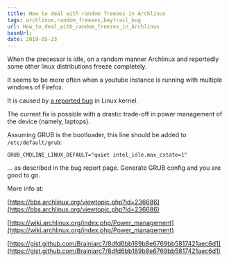 ```yaml
---
title: How to deal with random freezes in Archlinux
tags: archlinux,random_freezes,baytrail_bug
url: How_to_deal_with_random_freezes_in_Archlinux
baseUrl: 
date: 2019-05-23
---
```

When the precessor is idle, on a random manner Archlinux and reportedly some other linux distributions freeze completely. 

It seems to be more often when a youtube instance is running with multiple windows of Firefox.

It is caused by 
 [a reported bug](https://bugzilla.kernel.org/show_bug.cgi?id=109051)  in Linux kernel.

The current fix is possible with a drastic trade-off in power management of the device (namely, laptops).

Assuming GRUB is the bootloader, this line should be added to `/etc/default/grub`:

`GRUB_CMDLINE_LINUX_DEFAULT="quiet intel_idle.max_cstate=1"`

... as described in the bug report page. Generate GRUB config and you are good to go.

More info at:


 [https://bbs.archlinux.org/viewtopic.php?id=236686](https://bbs.archlinux.org/viewtopic.php?id=236686) 

 [https://wiki.archlinux.org/index.php/Power_management](https://wiki.archlinux.org/index.php/Power_management) 

 [https://gist.github.com/Brainiarc7/8dfd6bb189b8e6769bb5817421aec6d1](https://gist.github.com/Brainiarc7/8dfd6bb189b8e6769bb5817421aec6d1) 